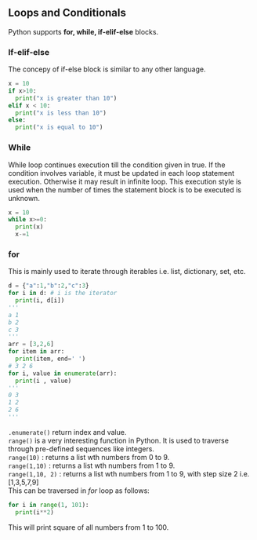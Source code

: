 ## Loops and Conditionals
Python supports **for, while, if-elif-else** blocks.
### If-elif-else
The concepy of if-else block is similar to any other language.
```Python
x = 10
if x>10:
  print("x is greater than 10")
elif x < 10:
  print("x is less than 10")
else:
  print("x is equal to 10")
```

### While
While loop continues execution till the condition given in true. If the condition involves variable, it must be updated in each
loop statement execution. Otherwise it may result in infinite loop. This execution style is used when the number of times
the statement block is to be executed is unknown.
```Python
x = 10
while x>=0:
  print(x)
  x-=1
```

### for
This is mainly used to iterate through iterables i.e. list, dictionary, set, etc.
```Python
d = {"a":1,"b":2,"c":3}
for i in d: # i is the iterator
  print(i, d[i])
'''
a 1
b 2
c 3
'''
arr = [3,2,6]
for item in arr:
  print(item, end=' ')
# 3 2 6
for i, value in enumerate(arr):
  print(i , value)
'''
0 3
1 2
2 6
'''
```
`.enumerate()` return index and value.  
`range()` is a very interesting function in Python. It is used to traverse through pre-defined sequences like integers.  
`range(10)` : returns a list wth numbers from 0 to 9.  
`range(1,10)` : returns a list wth numbers from 1 to 9.  
`range(1,10, 2)` : returns a list wth numbers from 1 to 9, with step size 2 i.e. [1,3,5,7,9]  
This can be traversed in *for* loop as follows: 
```python
for i in range(1, 101):
  print(i**2)
```
This will print square of all numbers from 1 to 100.
